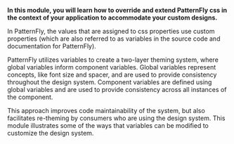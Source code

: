 <strong>In this module, you will learn how to override and extend PatternFly css in the context of your application to accommodate your custom designs.</strong>
 
In PatternFly, the values that are assigned to css properties use custom properties (which are also referred to as variables in the source code and documentation for PatternFly).
 
PatternFly utilizes variables to create a two-layer theming system, where global variables inform component variables. Global variables represent concepts, like font size and spacer, and are used to provide consistency throughout the design system. Component variables are defined using global variables and are used to provide consistency across all instances of the component.
 
This approach improves code maintainability of the system, but also facilitates re-theming by consumers who are using the design system. This module illustrates some of the ways that variables can be modified to customize the design system.
